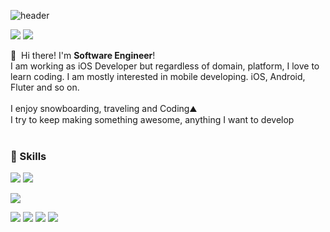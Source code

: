 ![header](https://capsule-render.vercel.app/api?type=waving&color=gradient&height=300&section=header&text=WoookDev&fontSize=90&animation=twinkling)

<!--
**woookDev/woookDev** is a ✨ _special_ ✨ repository because its `README.md` (this file) appears on your GitHub profile.

Here are some ideas to get you started:

- 🔭 I’m currently working on ...
- 🌱 I’m currently learning ...
- 👯 I’m looking to collaborate on ...
- 🤔 I’m looking for help with ...
- 💬 Ask me about ...
- 📫 How to reach me: ...
- 😄 Pronouns: ...
- ⚡ Fun fact: ...
-->

<p>
  <a href="http://https://woookdev.github.io/" target="_blank"><img src="https://img.shields.io/badge/Blog-DD0B78?style=flat-square&logo=GitHub%20Sponsors&logoColor=white"/></a>
  <a href="mailto:codism365@gmail.com" target="_blank"><img src="https://img.shields.io/badge/codism365@gmail.com-EA4335?style=flat-square&logo=Gmail&logoColor=white"/></a>
</p>

<p>
  👋&nbsp; Hi there! I'm <b>Software Engineer</b>!<br/>
  I am working as iOS Developer but regardless of domain, platform, I love to learn coding.
  I am mostly interested in mobile developing. iOS, Android, Fluter and so on.<br/><br/>
  I enjoy snowboarding, traveling and Coding⛰<br/>
  I try to keep making something awesome, anything I want to develop <br/><br/>
</p>

### 💪 Skills

<p>
  <img src="https://img.shields.io/badge/iOS-000000?style=flat-square&logo=iOS&logoColor=white"/>
  <img src="https://img.shields.io/badge/Flutter-02569B?style=flat-square&logo=Flutter&logoColor=white"/>
</p>

<p>
  <img src="https://img.shields.io/badge/Swift-FA7343?style=flat-square&logo=Swift&logoColor=white"/>
</p>

<p>
  <img src="https://img.shields.io/badge/ReactiveX-B7178C?style=flat-square&logo=ReactiveX&logoColor=white"/>
  <img src="https://img.shields.io/badge/Firebase-FFCA28?style=flat-square&logo=Firebase&logoColor=black"/>
  <img src="https://img.shields.io/badge/Realm-39477F?style=flat-square&logo=Realm&logoColor=white"/>
  <img src="https://img.shields.io/badge/Git-F05032?style=flat-square&logo=Git&logoColor=white"/>
</p>
